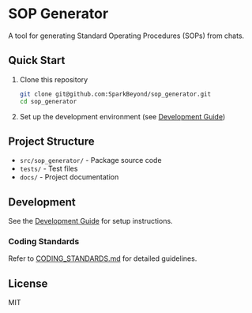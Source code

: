 # SOP Generator

A tool for generating Standard Operating Procedures (SOPs) from chats.

## Quick Start

1. Clone this repository
   ```bash
   git clone git@github.com:SparkBeyond/sop_generator.git
   cd sop_generator
   ```

2. Set up the development environment (see [Development Guide](./docs/development/dev_guide.md))

## Project Structure

- `src/sop_generator/` - Package source code
- `tests/` - Test files
- `docs/` - Project documentation

## Development

See the [Development Guide](./docs/development/dev_guide.md) for setup instructions.

### Coding Standards

Refer to [CODING_STANDARDS.md](./CODING_STANDARDS.md) for detailed guidelines.

## License

MIT
